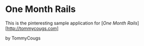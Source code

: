 # One Month Rails

This is the pinteresting sample application for 
[*One Month Rails*] [http://tommycougs.com]

by TommyCougs